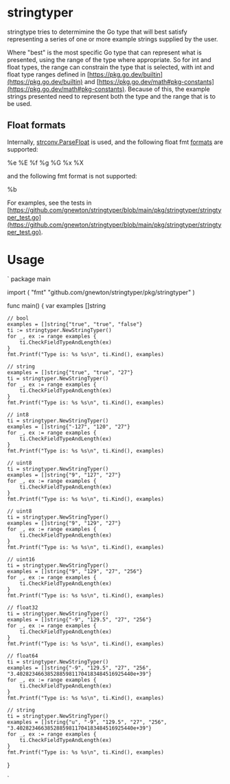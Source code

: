 # stringtyper

stringtype tries to determimine the Go type that will best satisfy
representing a series of one or more example strings supplied by the
user.

Where "best" is the most specific Go type that can represent what is
presented, using the range of the type where appropriate. 
So for int and float types, the range can constrain the type that is
selected, with int and float type ranges defined in
[https://pkg.go.dev/builtin](https://pkg.go.dev/builtin) and [https://pkg.go.dev/math#pkg-constants](https://pkg.go.dev/math#pkg-constants).
Because of this, the example strings presented need to represent both
the type and the range that is to be used. 

## Float formats
Internally,
[strconv.ParseFloat](https://pkg.go.dev/strconv#ParseFloat) is used,
and the following float fmt
[formats](https://pkg.go.dev/fmt#hdr-Printing) are supported: 

%e %E %f %g %G %x %X

and the following fmt format is not supported:

%b


For examples, see the tests in
[https://github.com/gnewton/stringtyper/blob/main/pkg/stringtyper/stringtyper_test.go](https://github.com/gnewton/stringtyper/blob/main/pkg/stringtyper/stringtyper_test.go).

# Usage

`
package main

import (
	"fmt"
	"github.com/gnewton/stringtyper/pkg/stringtyper"
)

func main() {
	var examples []string

	// bool
	examples = []string{"true", "true", "false"}
	ti := stringtyper.NewStringTyper()
	for _, ex := range examples {
		ti.CheckFieldTypeAndLength(ex)
	}
	fmt.Printf("Type is: %s %s\n", ti.Kind(), examples)

	// string
	examples = []string{"true", "true", "27"}
	ti = stringtyper.NewStringTyper()
	for _, ex := range examples {
		ti.CheckFieldTypeAndLength(ex)
	}
	fmt.Printf("Type is: %s %s\n", ti.Kind(), examples)

	// int8
	ti = stringtyper.NewStringTyper()
	examples = []string{"-127", "120", "27"}
	for _, ex := range examples {
		ti.CheckFieldTypeAndLength(ex)
	}
	fmt.Printf("Type is: %s %s\n", ti.Kind(), examples)

	// uint8
	ti = stringtyper.NewStringTyper()
	examples = []string{"9", "127", "27"}
	for _, ex := range examples {
		ti.CheckFieldTypeAndLength(ex)
	}
	fmt.Printf("Type is: %s %s\n", ti.Kind(), examples)

	// uint8
	ti = stringtyper.NewStringTyper()
	examples = []string{"9", "129", "27"}
	for _, ex := range examples {
		ti.CheckFieldTypeAndLength(ex)
	}
	fmt.Printf("Type is: %s %s\n", ti.Kind(), examples)

	// uint16
	ti = stringtyper.NewStringTyper()
	examples = []string{"9", "129", "27", "256"}
	for _, ex := range examples {
		ti.CheckFieldTypeAndLength(ex)
	}
	fmt.Printf("Type is: %s %s\n", ti.Kind(), examples)

	// float32
	ti = stringtyper.NewStringTyper()
	examples = []string{"-9", "129.5", "27", "256"}
	for _, ex := range examples {
		ti.CheckFieldTypeAndLength(ex)
	}
	fmt.Printf("Type is: %s %s\n", ti.Kind(), examples)

	// float64
	ti = stringtyper.NewStringTyper()
	examples = []string{"-9", "129.5", "27", "256", "3.40282346638528859811704183484516925440e+39"}
	for _, ex := range examples {
		ti.CheckFieldTypeAndLength(ex)
	}
	fmt.Printf("Type is: %s %s\n", ti.Kind(), examples)

	// string
	ti = stringtyper.NewStringTyper()
	examples = []string{"u", "-9", "129.5", "27", "256", "3.40282346638528859811704183484516925440e+39"}
	for _, ex := range examples {
		ti.CheckFieldTypeAndLength(ex)
	}
	fmt.Printf("Type is: %s %s\n", ti.Kind(), examples)
}

`






